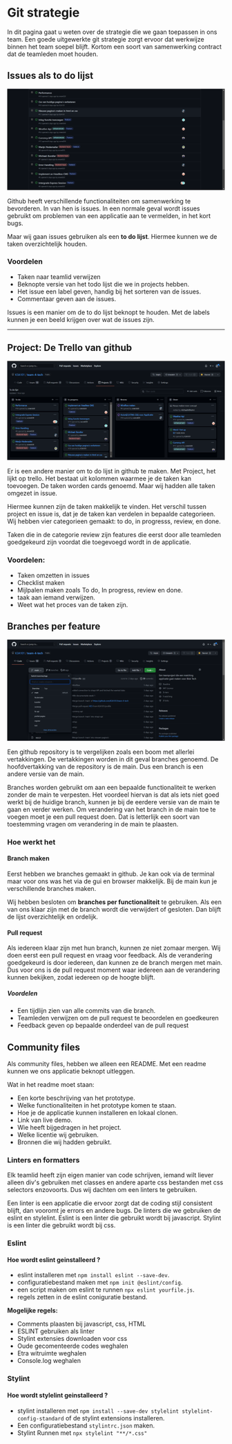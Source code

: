 # Git strategie
In dit pagina gaat u weten over de strategie die we gaan toepassen in ons team. Een goede uitgewerkte git strategie zorgt ervoor dat werkwijze binnen het team soepel blijft. Kortom een soort van  samenwerking contract dat de teamleden moet houden. 



## Issues als to do lijst

![Issues](/assets/issues.png)
 
Github heeft verschillende functionaliteiten om samenwerking te bevorderen. In van hen is issues. In een normale geval wordt issues gebruikt om problemen van een applicatie aan te vermelden, in het kort bugs.

Maar wij gaan issues gebruiken als een **to do lijst**. Hiermee kunnen we de taken overzichtelijk houden.

### Voordelen
- Taken naar teamlid verwijzen
- Beknopte versie van het todo lijst die we in projects hebben.
- Het issue een label geven, handig bij het sorteren van de issues. 
- Commentaar geven aan de issues. 


Issues is een manier om de to do lijst beknopt te houden. Met de labels kunnen je een beeld krijgen over wat de issues zijn. 

---

##  Project: De Trello van github

![Project](/assets/projecten.png)

 Er is een andere manier om to do lijst in github te maken. Met Project, het lijkt op trello. Het bestaat uit kolommen waarmee je de taken kan toevoegen. De taken worden cards genoemd. Maar wij hadden alle taken omgezet in issue. 
 
 Hiermee kunnen zijn de taken makkelijk te vinden. Het verschil tussen project en issue is, dat je de taken kan verdelen in bepaalde categorieen. Wij hebben vier categorieen gemaakt: to do,  in progresss, review, en done.

 Taken die in de categorie review zijn features die eerst door alle teamleden goedgekeurd zijn voordat die toegevoegd  wordt in de applicatie. 
 
 ### Voordelen:
 - Taken omzetten in issues
 - Checklist maken
 - Mijlpalen maken zoals To do, In progress, review en done.
 - taak aan iemand verwijzen.
 - Weet wat het proces van de taken zijn. 

 
 
## Branches per feature

![Branches](/assets/branches.png)

Een github repository is te vergelijken zoals een boom met allerlei vertakkingen. De vertakkingen worden in dit geval branches genoemd. De hoofdvertakking van de repository is de main. Dus een branch is een andere versie van de main.

 Branches worden gebruikt om aan een bepaalde functionaliteit te werken zonder de main te verpesten. Het voordeel hiervan is dat als iets niet goed werkt bij de huidige branch, kunnen  je bij de eerdere versie van de main te gaan en  verder werken. Om verandering van het branch in de main toe te voegen moet je een pull request doen. Dat is letterlijk een soort van toestemming vragen om verandering in de main te plaasten. 

### Hoe werkt het

#### Branch maken

Eerst hebben we branches gemaakt in github. Je kan ook via de terminal maar voor ons was het via de gui en browser makkelijk. Bij de main kun je verschillende branches maken.

 Wij hebben besloten om **branches per functionaliteit** te gebruiken. Als een van ons klaar zijn met de branch wordt die verwijdert of gesloten. Dan blijft de lijst overzichtelijk en ordelijk. 


 #### Pull request
 Als iedereen klaar zijn met hun branch, kunnen ze niet zomaar mergen. Wij doen eerst een pull request en vraag voor feedback. Als de verandering goedgekeurd is door iedereen, dan kunnen ze de branch mergen met main. Dus voor ons is de pull request moment waar iedereen aan de verandering kunnen bekijken, zodat iedereen op de hoogte blijft. 

##### Voordelen
- Een tijdlijn zien van alle commits van die branch.
- Teamleden verwijzen om de pull request te beoordelen en goedkeuren
- Feedback geven op bepaalde onderdeel van de pull request


## Community files 
Als community files, hebben we alleen een README. Met een readme kunnen we ons applicatie beknopt uitleggen. 

Wat in het readme moet staan:
- Een korte beschrijving van het prototype.
- Welke functionaliteiten in het prototype komen te staan.
- Hoe je de applicatie kunnen installeren en lokaal clonen.
- Link van live demo.
- Wie heeft bijgedragen in het project.
- Welke licentie wij gebruiken. 
- Bronnen die wij hadden gebruikt. 


### Linters en formatters
Elk teamlid heeft zijn eigen manier van code schrijven, iemand wilt liever alleen div's gebruiken met classes en andere aparte css bestanden met css selectors enzovoorts. Dus wij dachten om een linters te gebruiken. 

Een linter is een applicatie die ervoor zorgt dat de coding stijl consistent blijft, dan vooromt je errors en andere bugs. De linters die we gebruiken de eslint en stylelint. Eslint is een linter die gebruikt wordt bij javascript. Stylint is een linter die gebruikt wordt bij css.


### Eslint
#### Hoe wordt eslint geinstalleerd ?

- eslint installeren met `npm install eslint --save-dev`.
- configuratiebestand maken met `npm init @eslint/config`.
- een script maken om eslint te runnen `npx eslint yourfile.js`.
- regels zetten in de eslint coniguratie bestand.


**Mogelijke regels:**
- Comments plaasten bij javascript, css, HTML
- ESLINT gebruiken als linter 
- Stylint extensies downloaden voor css
- Oude gecomenteerde codes weghalen
- Etra witruimte weghalen
- Console.log weghalen


### Stylint
#### Hoe wordt stylelint geinstalleerd ?
- stylint installeren met `npm install --save-dev stylelint stylelint-config-standard` of de stylint extensions installeren.
- Een configuratiebestand `stylintrc.json` maken.
- Stylint Runnen met `npx stylelint "**/*.css"`